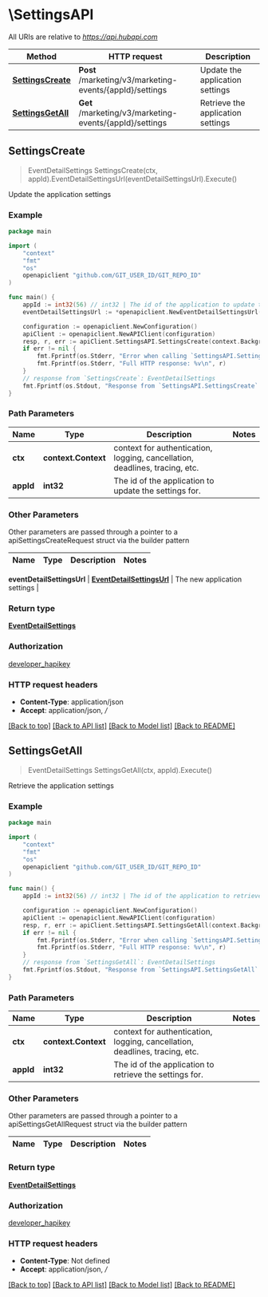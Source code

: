 # \SettingsAPI

All URIs are relative to *https://api.hubapi.com*

Method | HTTP request | Description
------------- | ------------- | -------------
[**SettingsCreate**](SettingsAPI.md#SettingsCreate) | **Post** /marketing/v3/marketing-events/{appId}/settings | Update the application settings
[**SettingsGetAll**](SettingsAPI.md#SettingsGetAll) | **Get** /marketing/v3/marketing-events/{appId}/settings | Retrieve the application settings



## SettingsCreate

> EventDetailSettings SettingsCreate(ctx, appId).EventDetailSettingsUrl(eventDetailSettingsUrl).Execute()

Update the application settings



### Example

```go
package main

import (
	"context"
	"fmt"
	"os"
	openapiclient "github.com/GIT_USER_ID/GIT_REPO_ID"
)

func main() {
	appId := int32(56) // int32 | The id of the application to update the settings for.
	eventDetailSettingsUrl := *openapiclient.NewEventDetailSettingsUrl("EventDetailsUrl_example") // EventDetailSettingsUrl | The new application settings

	configuration := openapiclient.NewConfiguration()
	apiClient := openapiclient.NewAPIClient(configuration)
	resp, r, err := apiClient.SettingsAPI.SettingsCreate(context.Background(), appId).EventDetailSettingsUrl(eventDetailSettingsUrl).Execute()
	if err != nil {
		fmt.Fprintf(os.Stderr, "Error when calling `SettingsAPI.SettingsCreate``: %v\n", err)
		fmt.Fprintf(os.Stderr, "Full HTTP response: %v\n", r)
	}
	// response from `SettingsCreate`: EventDetailSettings
	fmt.Fprintf(os.Stdout, "Response from `SettingsAPI.SettingsCreate`: %v\n", resp)
}
```

### Path Parameters


Name | Type | Description  | Notes
------------- | ------------- | ------------- | -------------
**ctx** | **context.Context** | context for authentication, logging, cancellation, deadlines, tracing, etc.
**appId** | **int32** | The id of the application to update the settings for. | 

### Other Parameters

Other parameters are passed through a pointer to a apiSettingsCreateRequest struct via the builder pattern


Name | Type | Description  | Notes
------------- | ------------- | ------------- | -------------

 **eventDetailSettingsUrl** | [**EventDetailSettingsUrl**](EventDetailSettingsUrl.md) | The new application settings | 

### Return type

[**EventDetailSettings**](EventDetailSettings.md)

### Authorization

[developer_hapikey](../README.md#developer_hapikey)

### HTTP request headers

- **Content-Type**: application/json
- **Accept**: application/json, */*

[[Back to top]](#) [[Back to API list]](../README.md#documentation-for-api-endpoints)
[[Back to Model list]](../README.md#documentation-for-models)
[[Back to README]](../README.md)


## SettingsGetAll

> EventDetailSettings SettingsGetAll(ctx, appId).Execute()

Retrieve the application settings



### Example

```go
package main

import (
	"context"
	"fmt"
	"os"
	openapiclient "github.com/GIT_USER_ID/GIT_REPO_ID"
)

func main() {
	appId := int32(56) // int32 | The id of the application to retrieve the settings for.

	configuration := openapiclient.NewConfiguration()
	apiClient := openapiclient.NewAPIClient(configuration)
	resp, r, err := apiClient.SettingsAPI.SettingsGetAll(context.Background(), appId).Execute()
	if err != nil {
		fmt.Fprintf(os.Stderr, "Error when calling `SettingsAPI.SettingsGetAll``: %v\n", err)
		fmt.Fprintf(os.Stderr, "Full HTTP response: %v\n", r)
	}
	// response from `SettingsGetAll`: EventDetailSettings
	fmt.Fprintf(os.Stdout, "Response from `SettingsAPI.SettingsGetAll`: %v\n", resp)
}
```

### Path Parameters


Name | Type | Description  | Notes
------------- | ------------- | ------------- | -------------
**ctx** | **context.Context** | context for authentication, logging, cancellation, deadlines, tracing, etc.
**appId** | **int32** | The id of the application to retrieve the settings for. | 

### Other Parameters

Other parameters are passed through a pointer to a apiSettingsGetAllRequest struct via the builder pattern


Name | Type | Description  | Notes
------------- | ------------- | ------------- | -------------


### Return type

[**EventDetailSettings**](EventDetailSettings.md)

### Authorization

[developer_hapikey](../README.md#developer_hapikey)

### HTTP request headers

- **Content-Type**: Not defined
- **Accept**: application/json, */*

[[Back to top]](#) [[Back to API list]](../README.md#documentation-for-api-endpoints)
[[Back to Model list]](../README.md#documentation-for-models)
[[Back to README]](../README.md)

